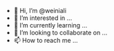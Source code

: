 - 👋 Hi, I’m @weiniali
- 👀 I’m interested in ...
- 🌱 I’m currently learning ...
- 💞️ I’m looking to collaborate on ...
- 📫 How to reach me ...

<!---
weiniali/weiniali is a ✨ special ✨ repository because its `README.md` (this file) appears on your GitHub profile.
You can click the Preview link to take a look at your changes.
--->
